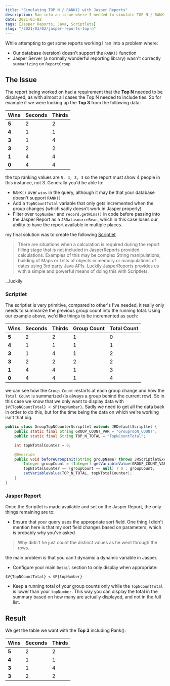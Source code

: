 ```yaml
---
title: "Simulating TOP N / RANK() with Jasper Reports"
description: Ran into an issue where I needed to simulate TOP N / RANK() with Jasper Reports
date: 2021-03-02
tags: [Jasper Reports, Java, Scriptlets]
slug: "/2021/03/02/jasper-reports-top-n"
---
```


While attempting to get some reports working I ran into a problem where:

- Our database (version) doesn't support the `RANK()` function
- Jasper Server (a normally wonderful reporting library) wasn't correctly `summarizing` on `ReportGroup`

## The Issue

The report being worked on had a requirement that the **Top N** needed to be displayed, as with almost all cases the Top N needed to include ties. So for example if we were looking up the **Top 3** from the following data:

| Wins  | Seconds | Thirds |
| ----- | ------- | ------ |
| **5** | 2       | 2      |
| **4** | 1       | 1      |
| **3** | 1       | 4      |
| **3** | 2       | 2      |
| **1** | 4       | 4      |
| **0** | 4       | 4      |

the top ranking values are `5, 4, 3, 3` so the report must show 4 people in this instance, not 3. Generally you'd be able to:

- `RANK()` over `wins` in the query, although it may be that your database doesn't support `RANK()`
- Add a `TopNCountTotal` variable that only gets incremented when the group changes (which sadly doesn't work in Jasper properly)
- Filter over `topNumber` and `record.getWins()` in code before passing into the Jasper Report as a `JRDatasourceBean`, which in this case loses our ability to have the report available in multiple places.

my final solution was to create the following [Scriptlet](http://jasperreports.sourceforge.net/sample.reference/scriptlet/)

> There are situations when a calculation is required during the report filling stage that is not included in JasperReports provided calculations.
> Examples of this may be complex String manipulations, building of Maps or Lists of objects in memory or manipulations of dates using 3rd party Java APIs.
> Luckily JasperReports provides us with a simple and powerful means of doing this with Scriptlets.

...luckily

### Scriptlet

The scriptlet is very primitive, compared to other's I've needed, it really only needs to summarize the previous group count into the running total. Using our example above, we'd like things to be incremented as such:

| Wins  | Seconds | Thirds | Group Count | Total Count |
| ----- | ------- | ------ | ----------- | ----------- |
| **5** | 2       | 2      | 1           | 0           |
| **4** | 1       | 1      | 1           | 1           |
| **3** | 1       | 4      | 1           | 2           |
| **3** | 2       | 2      | 2           | 2           |
| **1** | 4       | 4      | 1           | 3           |
| **0** | 4       | 4      | 1           | 4           |

we can see how the `Group Count` restarts at each group change and how the `Total Count` is summarized (is always a group behind the current row). So in this case we know that we only want to display data with `$V{TopNCountTotal} < $P{topNumber}`. Sadly we need to get all the data back in order to do this, but for the time being the data on which we're working isn't that big.

```java
public class GroupTopNCounterScriptlet extends JRDefaultScriptlet {
	public static final String GROUP_COUNT_VAR = "GroupTopN_COUNT";
	public static final String TOP_N_TOTAL = "TopNCountTotal";

	int topNTotalCounter = 0;

	@Override
	public void beforeGroupInit(String groupName) throws JRScriptletException {
		Integer groupCount = (Integer) getVariableValue(GROUP_COUNT_VAR);
		topNTotalCounter += (groupCount == null) ? 0 : groupCount;
		setVariableValue(TOP_N_TOTAL, topNTotalCounter);
	}
}
```

### Jasper Report

Once the Scriptlet is made available and set on the Jasper Report, the only things remaining are to:

- Ensure that your query uses the appropriate sort field. One thing I didn't mention here is that my sort field changes based on parameters, which is probably why you've asked

> Why didn't he just count the distinct values as he went through the rows.

the main problem is that you can't dynamic a dynamic variable in Jasper.

- Configure your main `Detail` section to only display when appropriate:

```
$V{TopNCountTotal} < $P{topNumber}
```

- Keep a running total of your group counts only while the `TopNCountTotal` is lower than your `topNumber`. This way you can display the total in the summary based on how many are actually displayed, and not in the full list.

## Result

We get the table we want with the **Top 3** including Rank():

| Wins  | Seconds | Thirds |
| ----- | ------- | ------ |
| **5** | 2       | 2      |
| **4** | 1       | 1      |
| **3** | 1       | 4      |
| **3** | 2       | 2      |
